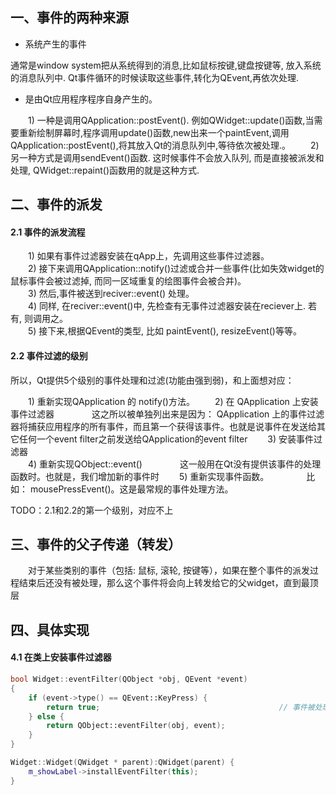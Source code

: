 

## 一、事件的两种来源

+ 系统产生的事件

通常是window system把从系统得到的消息,比如鼠标按键,键盘按键等, 放入系统的消息队列中. Qt事件循环的时候读取这些事件,转化为QEvent,再依次处理.

+ 是由Qt应用程序程序自身产生的。

&emsp;&emsp;1) 一种是调用QApplication::postEvent(). 例如QWidget::update()函数,当需要重新绘制屏幕时,程序调用update()函数,new出来一个paintEvent,调用QApplication::postEvent(),将其放入Qt的消息队列中,等待依次被处理.。
&emsp;&emsp;2) 另一种方式是调用sendEvent()函数. 这时候事件不会放入队列, 而是直接被派发和处理, QWidget::repaint()函数用的就是这种方式.

## 二、事件的派发
	
#### 2.1 事件的派发流程

&emsp;&emsp;1) 如果有事件过滤器安装在qApp上，先调用这些事件过滤器。  
&emsp;&emsp;2) 接下来调用QApplication::notify()过滤或合并一些事件(比如失效widget的鼠标事件会被过滤掉, 而同一区域重复的绘图事件会被合并)。  
&emsp;&emsp;3) 然后,事件被送到reciver::event() 处理。  
&emsp;&emsp;4) 同样, 在reciver::event()中, 先检查有无事件过滤器安装在reciever上. 若有, 则调用之。   
&emsp;&emsp;5) 接下来,根据QEvent的类型, 比如 paintEvent(), resizeEvent()等等。

#### 2.2 事件过滤的级别

所以，Qt提供5个级别的事件处理和过滤(功能由强到弱)，和上面想对应：

&emsp;&emsp;1) 重新实现QApplication 的 notify()方法。
&emsp;&emsp;2) 在 QApplication 上安装事件过滤器
&emsp;&emsp;&emsp;&emsp;这之所以被单独列出来是因为： QApplication 上的事件过滤器将捕获应用程序的所有事件，而且第一个获得该事件。也就是说事件在发送给其它任何一个event filter之前发送给QApplication的event filter
&emsp;&emsp;3) 安装事件过滤器	
&emsp;&emsp;4) 重新实现QObject::event()
&emsp;&emsp;&emsp;&emsp;这一般用在Qt没有提供该事件的处理函数时。也就是，我们增加新的事件时
&emsp;&emsp;5) 重新实现事件函数。 
&emsp;&emsp;&emsp;&emsp;比如： mousePressEvent()。这是最常规的事件处理方法。    

TODO：2.1和2.2的第一个级别，对应不上


## 三、事件的父子传递（转发）

&emsp;&emsp;对于某些类别的事件（包括: 鼠标, 滚轮, 按键等），如果在整个事件的派发过程结束后还没有被处理，那么这个事件将会向上转发给它的父widget，直到最顶层

## 四、具体实现

#### 4.1 在类上安装事件过滤器

```cpp
bool Widget::eventFilter(QObject *obj, QEvent *event)
{
    if (event->type() == QEvent::KeyPress) {
        return true;                                        // 事件被处理，不会继续向下分发
    } else {
        return QObject::eventFilter(obj, event);
    }
}

Widget::Widget(QWidget * parent):QWidget(parent) {
    m_showLabel->installEventFilter(this);
}
```
	
